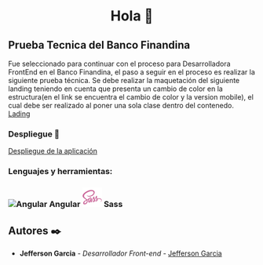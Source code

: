 <h1 align="center">Hola 👋</h1>



## Prueba Tecnica del Banco Finandina

Fue seleccionado para continuar con el proceso para Desarrolladora FrontEnd en el Banco Finandina, el paso a seguir en el proceso es realizar la siguiente prueba técnica. Se debe realizar la maquetación del siguiente landing teniendo en cuenta que presenta un cambio de color en la estructura(en el link se encuentra el cambio de color y la version mobile), el cual debe ser realizado al poner una sola clase dentro del contenedo.
[Lading](https://xd.adobe.com/view/b31ac890-4b5e-4728-8d29-a81518988be0-e649/)

### Despliegue 🚀
[Despliegue de la aplicación](https://prueba-tecnica-b-finandina.vercel.app)


<h3 align="left">Lenguajes y herramientas:</h3>
<h3> <img src="https://upload.wikimedia.org/wikipedia/commons/thumb/c/cf/Angular_full_color_logo.svg/768px-Angular_full_color_logo.svg.png" alt="Angular" width="40"
height="40"/> Angular
<img src="https://raw.githubusercontent.com/devicons/devicon/master/icons/sass/sass-original.svg" alt="sass" width="40"
height="40"/> Sass</h3>

## Autores ✒️
* **Jefferson Garcia** - *Desarrollador Front-end* - [Jefferson Garcia](https://github.com/jeffcraftje)
